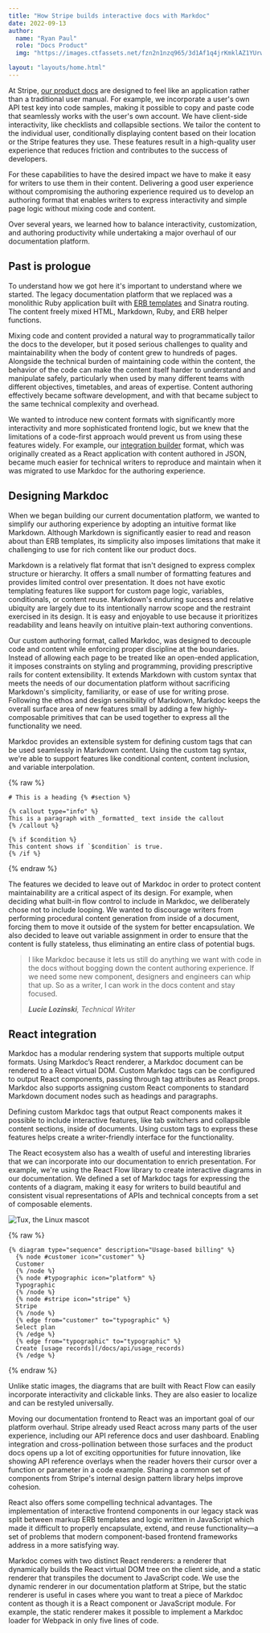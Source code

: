 ```yaml
---
title: "How Stripe builds interactive docs with Markdoc"
date: 2022-09-13
author:
  name: "Ryan Paul"
  role: "Docs Product"
  img: "https://images.ctfassets.net/fzn2n1nzq965/3d1Af1q4jrKmklAZ1YUrws/8c00045f0af912268fc4b089a3a30075/rpaul.jpeg.png?w=96&amp;h=96"

layout: "layouts/home.html"
---
```


At Stripe, [our product docs](https://stripe.com/docs) are designed to feel like an application rather than a traditional user manual. For example, we incorporate a user's own API test key into code samples, making it possible to copy and paste code that seamlessly works with the user's own account. We have client-side interactivity, like checklists and collapsible sections. We tailor the content to the individual user, conditionally displaying content based on their location or the Stripe features they use. These features result in a high-quality user experience that reduces friction and contributes to the success of developers.

For these capabilities to have the desired impact we have to make it easy for writers to use them in their content. Delivering a good user experience without compromising the authoring experience required us to develop an authoring format that enables writers to express interactivity and simple page logic without mixing code and content.

Over several years, we learned how to balance interactivity, customization, and authoring productivity while undertaking a major overhaul of our documentation platform.

## Past is prologue

To understand how we got here it's important to understand where we started. The legacy documentation platform that we replaced was a monolithic Ruby application built with [ERB templates](https://github.com/ruby/erb/blob/master/README.md) and Sinatra routing. The content freely mixed HTML, Markdown, Ruby, and ERB helper functions.

Mixing code and content provided a natural way to programmatically tailor the docs to the developer, but it posed serious challenges to quality and maintainability when the body of content grew to hundreds of pages. Alongside the technical burden of maintaining code within the content, the behavior of the code can make the content itself harder to understand and manipulate safely, particularly when used by many different teams with different objectives, timetables, and areas of expertise. Content authoring effectively became software development, and with that became subject to the same technical complexity and overhead.

We wanted to introduce new content formats with significantly more interactivity and more sophisticated frontend logic, but we knew that the limitations of a code-first approach would prevent us from using these features widely. For example, our [integration builder](https://stripe.com/docs/payments/quickstart) format, which was originally created as a React application with content authored in JSON, became much easier for technical writers to reproduce and maintain when it was migrated to use Markdoc for the authoring experience.

## Designing Markdoc

When we began building our current documentation platform, we wanted to simplify our authoring experience by adopting an intuitive format like Markdown. Although Markdown is significantly easier to read and reason about than ERB templates, its simplicity also imposes limitations that make it challenging to use for rich content like our product docs.

Markdown is a relatively flat format that isn't designed to express complex structure or hierarchy. It offers a small number of formatting features and provides limited control over presentation. It does not have exotic templating features like support for custom page logic, variables, conditionals, or content reuse. Markdown's enduring success and relative ubiquity are largely due to its intentionally narrow scope and the restraint exercised in its design. It is easy and enjoyable to use because it prioritizes readability and leans heavily on intuitive plain-text authoring conventions.

Our custom authoring format, called Markdoc, was designed to decouple code and content while enforcing proper discipline at the boundaries. Instead of allowing each page to be treated like an open-ended application, it imposes constraints on styling and programming, providing prescriptive rails for content extensibility. It extends Markdown with custom syntax that meets the needs of our documentation platform without sacrificing Markdown's simplicity, familiarity, or ease of use for writing prose. Following the ethos and design sensibility of Markdown, Markdoc keeps the overall surface area of new features small by adding a few highly-composable primitives that can be used together to express all the functionality we need.

Markdoc provides an extensible system for defining custom tags that can be used seamlessly in Markdown content. Using the custom tag syntax, we're able to support features like conditional content, content inclusion, and variable interpolation.

{% raw %}

```
# This is a heading {% #section %}

{% callout type="info" %}
This is a paragraph with _formatted_ text inside the callout
{% /callout %}

{% if $condition %}
This content shows if `$condition` is true.
{% /if %}
```

{% endraw %}

The features we decided to leave out of Markdoc in order to protect content maintainability are a critical aspect of its design. For example, when deciding what built-in flow control to include in Markdoc, we deliberately chose not to include looping. We wanted to discourage writers from performing procedural content generation from inside of a document, forcing them to move it outside of the system for better encapsulation. We also decided to leave out variable assignment in order to ensure that the content is fully stateless, thus eliminating an entire class of potential bugs.

> I like Markdoc because it lets us still do anything we want with code in the docs without bogging down the content authoring experience. If we need some new component, designers and engineers can whip that up. So as a writer, I can work in the docs content and stay focused.
>
> <cite>**Lucie Lozinski**, Technical Writer</cite>

## React integration

Markdoc has a modular rendering system that supports multiple output formats. Using Markdoc’s React renderer, a Markdoc document can be rendered to a React virtual DOM. Custom Markdoc tags can be configured to output React components, passing through tag attributes as React props. Markdoc also supports assigning custom React components to standard Markdown document nodes such as headings and paragraphs.

Defining custom Markdoc tags that output React components makes it possible to include interactive features, like tab switchers and collapsible content sections, inside of documents. Using custom tags to express these features helps create a writer-friendly interface for the functionality.

The React ecosystem also has a wealth of useful and interesting libraries that we can incorporate into our documentation to enrich presentation. For example, we're using the React Flow library to create interactive diagrams in our documentation. We defined a set of Markdoc tags for expressing the contents of a diagram, making it easy for writers to build beautiful and consistent visual representations of APIs and technical concepts from a set of composable elements.

![Tux, the Linux mascot](https://images.ctfassets.net/fzn2n1nzq965/3nSXx3uQbRq8fwq7PxDuw2/3eaa05604f335eb61c846848b61c6135/markdoc-graph-remini-enhanced.png?w=1620&q=80&fm=webp)

{% raw %}

```
{% diagram type="sequence" description="Usage-based billing" %}
  {% node #customer icon="customer" %}
  Customer
  {% /node %}
  {% node #typographic icon="platform" %}
  Typographic
  {% /node %}
  {% node #stripe icon="stripe" %}
  Stripe
  {% /node %}
  {% edge from="customer" to="typographic" %}
  Select plan
  {% /edge %}
  {% edge from="typographic" to="typographic" %}
  Create [usage records](/docs/api/usage_records)
  {% /edge %}
```

{% endraw %}

Unlike static images, the diagrams that are built with React Flow can easily incorporate interactivity and clickable links. They are also easier to localize and can be restyled universally.

Moving our documentation frontend to React was an important goal of our platform overhaul. Stripe already used React across many parts of the user experience, including our API reference docs and user dashboard. Enabling integration and cross-pollination between those surfaces and the product docs opens up a lot of exciting opportunities for future innovation, like showing API reference overlays when the reader hovers their cursor over a function or parameter in a code example. Sharing a common set of components from Stripe's internal design pattern library helps improve cohesion.

React also offers some compelling technical advantages. The implementation of interactive frontend components in our legacy stack was split between markup ERB templates and logic written in JavaScript which made it difficult to properly encapsulate, extend, and reuse functionality—a set of problems that modern component-based frontend frameworks address in a more satisfying way.

Markdoc comes with two distinct React renderers: a renderer that dynamically builds the React virtual DOM tree on the client side, and a static renderer that transpiles the document to JavaScript code. We use the dynamic renderer in our documentation platform at Stripe, but the static renderer is useful in cases where you want to treat a piece of Markdoc content as though it is a React component or JavaScript module. For example, the static renderer makes it possible to implement a Markdoc loader for Webpack in only five lines of code.
